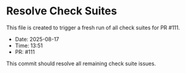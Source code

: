 # Resolve Check Suites

This file is created to trigger a fresh run of all check suites for PR #111.

- Date: 2025-08-17
- Time: 13:51
- PR: #111

This commit should resolve all remaining check suite issues.

